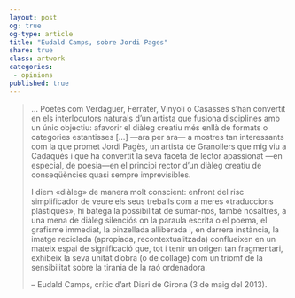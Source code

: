 ```yaml
---
layout: post
og: true
og-type: article
title: "Eudald Camps, sobre Jordi Pages" 
share: true
class: artwork
categories:
 - opinions
published: true
---
```


<blockquote>
  <p>... Poetes com Verdaguer, Ferrater, Vinyoli o Casasses s’han convertit en els interlocutors naturals d’un artista que fusiona disciplines amb un únic objectiu: afavorir el diàleg creatiu més enllà de formats o categories estantisses […] —ara per ara— a mostres tan interessants com la que promet Jordi Pagès, un artista de Granollers que mig viu a Cadaqués i que ha convertit la seva faceta de lector apassionat —en especial, de poesia—en el principi rector d’un diàleg creatiu de conseqüències quasi sempre imprevisibles.</p>
  <p>I diem «diàleg» de manera molt conscient: enfront del risc simplificador de veure els seus treballs com a meres «traduccions plàstiques», hi batega la possibilitat de sumar-nos, també nosaltres, a una mena de diàleg  silenciós on la paraula escrita o el poema, el grafisme immediat, la pinzellada alliberada i, en darrera instància, la imatge reciclada (apropiada, recontextualitzada) conflueixen en un mateix espai de significació que, tot i tenir un origen tan fragmentari, exhibeix la seva unitat d’obra (o de collage) com un triomf de la sensibilitat sobre la tirania de la raó ordenadora.</p>
  <footer class="no-padding text-right">&ndash; Eudald Camps, crític d’art Diari de Girona (3 de maig del 2013).</footer>
</blockquote>
